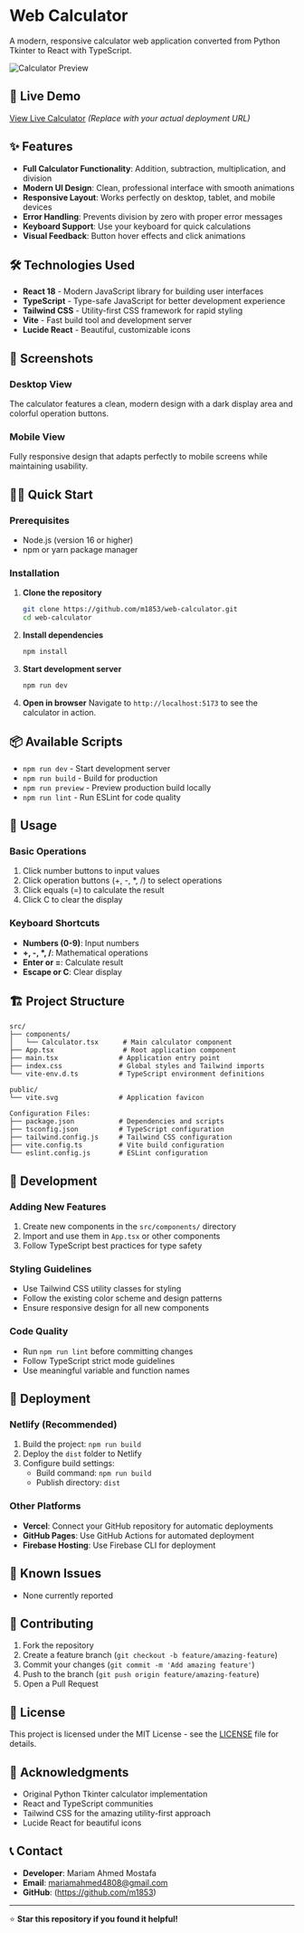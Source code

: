 # Web Calculator

A modern, responsive calculator web application converted from Python Tkinter to React with TypeScript.

![Calculator Preview](https://images.pexels.com/photos/5699456/pexels-photo-5699456.jpeg?auto=compress&cs=tinysrgb&w=800)

## 🚀 Live Demo

[View Live Calculator](https://your-calculator-url.netlify.app) *(Replace with your actual deployment URL)*

## ✨ Features

- **Full Calculator Functionality**: Addition, subtraction, multiplication, and division
- **Modern UI Design**: Clean, professional interface with smooth animations
- **Responsive Layout**: Works perfectly on desktop, tablet, and mobile devices
- **Error Handling**: Prevents division by zero with proper error messages
- **Keyboard Support**: Use your keyboard for quick calculations
- **Visual Feedback**: Button hover effects and click animations

## 🛠️ Technologies Used

- **React 18** - Modern JavaScript library for building user interfaces
- **TypeScript** - Type-safe JavaScript for better development experience
- **Tailwind CSS** - Utility-first CSS framework for rapid styling
- **Vite** - Fast build tool and development server
- **Lucide React** - Beautiful, customizable icons

## 📱 Screenshots

### Desktop View
The calculator features a clean, modern design with a dark display area and colorful operation buttons.

### Mobile View
Fully responsive design that adapts perfectly to mobile screens while maintaining usability.

## 🏃‍♂️ Quick Start

### Prerequisites
- Node.js (version 16 or higher)
- npm or yarn package manager

### Installation

1. **Clone the repository**
   ```bash
   git clone https://github.com/m1853/web-calculator.git
   cd web-calculator
   ```

2. **Install dependencies**
   ```bash
   npm install
   ```

3. **Start development server**
   ```bash
   npm run dev
   ```

4. **Open in browser**
   Navigate to `http://localhost:5173` to see the calculator in action.

## 📦 Available Scripts

- `npm run dev` - Start development server
- `npm run build` - Build for production
- `npm run preview` - Preview production build locally
- `npm run lint` - Run ESLint for code quality

## 🎯 Usage

### Basic Operations
1. Click number buttons to input values
2. Click operation buttons (+, -, *, /) to select operations
3. Click equals (=) to calculate the result
4. Click C to clear the display

### Keyboard Shortcuts
- **Numbers (0-9)**: Input numbers
- **+, -, *, /**: Mathematical operations
- **Enter or =**: Calculate result
- **Escape or C**: Clear display

## 🏗️ Project Structure

```
src/
├── components/
│   └── Calculator.tsx      # Main calculator component
├── App.tsx                 # Root application component
├── main.tsx               # Application entry point
├── index.css              # Global styles and Tailwind imports
└── vite-env.d.ts          # TypeScript environment definitions

public/
└── vite.svg               # Application favicon

Configuration Files:
├── package.json           # Dependencies and scripts
├── tsconfig.json          # TypeScript configuration
├── tailwind.config.js     # Tailwind CSS configuration
├── vite.config.ts         # Vite build configuration
└── eslint.config.js       # ESLint configuration
```

## 🔧 Development

### Adding New Features
1. Create new components in the `src/components/` directory
2. Import and use them in `App.tsx` or other components
3. Follow TypeScript best practices for type safety

### Styling Guidelines
- Use Tailwind CSS utility classes for styling
- Follow the existing color scheme and design patterns
- Ensure responsive design for all new components

### Code Quality
- Run `npm run lint` before committing changes
- Follow TypeScript strict mode guidelines
- Use meaningful variable and function names

## 🚀 Deployment

### Netlify (Recommended)
1. Build the project: `npm run build`
2. Deploy the `dist` folder to Netlify
3. Configure build settings:
   - Build command: `npm run build`
   - Publish directory: `dist`

### Other Platforms
- **Vercel**: Connect your GitHub repository for automatic deployments
- **GitHub Pages**: Use GitHub Actions for automated deployment
- **Firebase Hosting**: Use Firebase CLI for deployment

## 🐛 Known Issues

- None currently reported

## 🤝 Contributing

1. Fork the repository
2. Create a feature branch (`git checkout -b feature/amazing-feature`)
3. Commit your changes (`git commit -m 'Add amazing feature'`)
4. Push to the branch (`git push origin feature/amazing-feature`)
5. Open a Pull Request

## 📄 License

This project is licensed under the MIT License - see the [LICENSE](LICENSE) file for details.

## 🙏 Acknowledgments

- Original Python Tkinter calculator implementation
- React and TypeScript communities
- Tailwind CSS for the amazing utility-first approach
- Lucide React for beautiful icons

## 📞 Contact

- **Developer**: Mariam Ahmed Mostafa
- **Email**: mariamahmed4808@gmail.com
- **GitHub**: (https://github.com/m1853)


---

⭐ **Star this repository if you found it helpful!**
